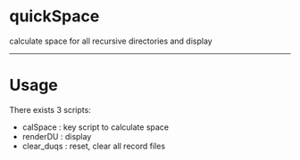 # quickSpace
calculate space for all recursive directories and display

***

# Usage

There exists 3 scripts:

+ calSpace : key script to calculate space
+ renderDU : display 
+ clear_duqs : reset, clear all record files
